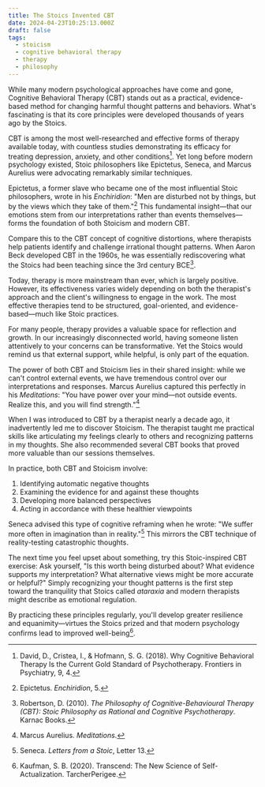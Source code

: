 ```yaml
---
title: The Stoics Invented CBT
date: 2024-04-23T10:25:13.000Z
draft: false
tags:
  - stoicism
  - cognitive behavioral therapy
  - therapy
  - philosophy
---
```


While many modern psychological approaches have come and gone, Cognitive Behavioral Therapy (CBT) stands out as a practical, evidence-based method for changing harmful thought patterns and behaviors. What's fascinating is that its core principles were developed thousands of years ago by the Stoics.

CBT is among the most well-researched and effective forms of therapy available today, with countless studies demonstrating its efficacy for treating depression, anxiety, and other conditions[^1]. Yet long before modern psychology existed, Stoic philosophers like Epictetus, Seneca, and Marcus Aurelius were advocating remarkably similar techniques.

Epictetus, a former slave who became one of the most influential Stoic philosophers, wrote in his *Enchiridion*: "Men are disturbed not by things, but by the views which they take of them."[^2] This fundamental insight—that our emotions stem from our interpretations rather than events themselves—forms the foundation of both Stoicism and modern CBT.

Compare this to the CBT concept of cognitive distortions, where therapists help patients identify and challenge irrational thought patterns. When Aaron Beck developed CBT in the 1960s, he was essentially rediscovering what the Stoics had been teaching since the 3rd century BCE[^3].

Today, therapy is more mainstream than ever, which is largely positive. However, its effectiveness varies widely depending on both the therapist's approach and the client's willingness to engage in the work. The most effective therapies tend to be structured, goal-oriented, and evidence-based—much like Stoic practices.

For many people, therapy provides a valuable space for reflection and growth. In our increasingly disconnected world, having someone listen attentively to your concerns can be transformative. Yet the Stoics would remind us that external support, while helpful, is only part of the equation.

The power of both CBT and Stoicism lies in their shared insight: while we can't control external events, we have tremendous control over our interpretations and responses. Marcus Aurelius captured this perfectly in his *Meditations*: "You have power over your mind—not outside events. Realize this, and you will find strength."[^4]

When I was introduced to CBT by a therapist nearly a decade ago, it inadvertently led me to discover Stoicism. The therapist taught me practical skills like articulating my feelings clearly to others and recognizing patterns in my thoughts. She also recommended several CBT books that proved more valuable than our sessions themselves.

In practice, both CBT and Stoicism involve:

1. Identifying automatic negative thoughts
2. Examining the evidence for and against these thoughts
3. Developing more balanced perspectives
4. Acting in accordance with these healthier viewpoints

Seneca advised this type of cognitive reframing when he wrote: "We suffer more often in imagination than in reality."[^5] This mirrors the CBT technique of reality-testing catastrophic thoughts.

The next time you feel upset about something, try this Stoic-inspired CBT exercise: Ask yourself, "Is this worth being disturbed about? What evidence supports my interpretation? What alternative views might be more accurate or helpful?" Simply recognizing your thought patterns is the first step toward the tranquility that Stoics called *ataraxia* and modern therapists might describe as emotional regulation.

By practicing these principles regularly, you'll develop greater resilience and equanimity—virtues the Stoics prized and that modern psychology confirms lead to improved well-being[^6].

[^1]: David, D., Cristea, I., & Hofmann, S. G. (2018). Why Cognitive Behavioral Therapy Is the Current Gold Standard of Psychotherapy. Frontiers in Psychiatry, 9, 4.
[^2]: Epictetus. *Enchiridion*, 5.
[^3]: Robertson, D. (2010). *The Philosophy of Cognitive-Behavioural Therapy (CBT): Stoic Philosophy as Rational and Cognitive Psychotherapy*. Karnac Books.
[^4]: Marcus Aurelius. *Meditations*.
[^5]: Seneca. *Letters from a Stoic*, Letter 13.
[^6]: Kaufman, S. B. (2020). Transcend: The New Science of Self-Actualization. TarcherPerigee.
